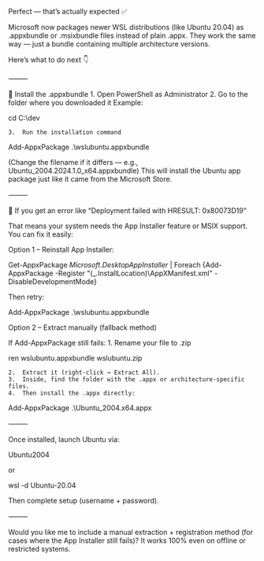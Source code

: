 Perfect — that’s actually expected ✅

Microsoft now packages newer WSL distributions (like Ubuntu 20.04) as .appxbundle or .msixbundle files instead of plain .appx. They work the same way — just a bundle containing multiple architecture versions.

Here’s what to do next 👇

⸻

🧭 Install the .appxbundle
	1.	Open PowerShell as Administrator
	2.	Go to the folder where you downloaded it
Example:

cd C:\dev


	3.	Run the installation command

Add-AppxPackage .\wslubuntu.appxbundle

(Change the filename if it differs — e.g., Ubuntu_2004.2024.1.0_x64.appxbundle)
This will install the Ubuntu app package just like it came from the Microsoft Store.

⸻

🧩 If you get an error like “Deployment failed with HRESULT: 0x80073D19”

That means your system needs the App Installer feature or MSIX support.
You can fix it easily:

Option 1 – Reinstall App Installer:

Get-AppxPackage *Microsoft.DesktopAppInstaller* | Foreach {Add-AppxPackage -Register "$($_.InstallLocation)\AppXManifest.xml" -DisableDevelopmentMode}

Then retry:

Add-AppxPackage .\wslubuntu.appxbundle

Option 2 – Extract manually (fallback method)

If Add-AppxPackage still fails:
	1.	Rename your file to .zip

ren wslubuntu.appxbundle wslubuntu.zip


	2.	Extract it (right-click → Extract All).
	3.	Inside, find the folder with the .appx or architecture-specific files.
	4.	Then install the .appx directly:

Add-AppxPackage .\Ubuntu_2004.x64.appx



⸻

Once installed, launch Ubuntu via:

Ubuntu2004

or

wsl -d Ubuntu-20.04

Then complete setup (username + password).

⸻

Would you like me to include a manual extraction + registration method (for cases where the App Installer still fails)? It works 100% even on offline or restricted systems.
